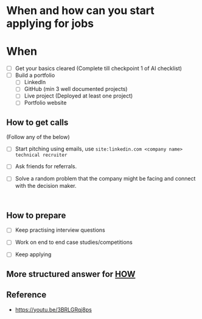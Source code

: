 # When and how can you start applying for jobs

# When

- [ ] Get your basics cleared (Complete till checkpoint 1 of AI checklist)
- [ ] Build a portfolio
  - [ ] LinkedIn
  - [ ] GitHub (min 3 well documented projects)
  - [ ] Live project (Deployed at least one project)
  - [ ] Portfolio website
        ​

 ## How to get calls

(Follow any of the below)

- [ ] Start pitching using emails, use `site:linkedin.com <company name> technical recruiter`

- [ ] Ask friends for referrals.

- [ ] Solve a random problem that the company might be facing and connect with the decision maker.

      ​



## How to prepare

- [ ] Keep practising interview questions
- [ ] Work on end to end case studies/competitions
- [ ] Keep applying
      ​



## More structured answer for [HOW]((https://www.linkedin.com/pulse/monster-guide-get-your-first-interview-without-cold-balasubramani))

## 

## Reference

- https://youtu.be/3BRLGRqj8ps